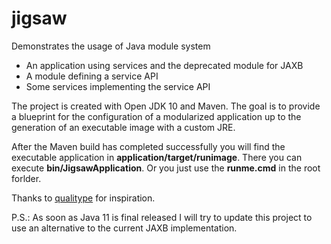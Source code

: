 # jigsaw
Demonstrates the usage of Java module system

* An application using services and the deprecated module for JAXB
* A module defining a service API
* Some services implementing the service API

The project is created with Open JDK 10 and Maven. The goal is to provide a blueprint for the configuration of a modularized application up to the generation of an executable image with a custom JRE.

After the Maven build has completed successfully you will find the executable application in **application/target/runimage**. There you can execute **bin/JigsawApplication**. Or you just use the **runme.cmd** in the root forlder.

Thanks to [qualitype](http://qualitype.de) for inspiration.

P.S.: As soon as Java 11 is final released I will try to update this project to use an alternative to the current JAXB implementation.
